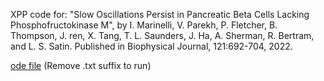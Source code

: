 XPP code for:
"Slow Oscillations Persist in Pancreatic 
Beta Cells Lacking Phosphofructokinase M", by I. Marinelli, V. Parekh, 
P. Fletcher, B. Thompson, J. ren, X. Tang, T. L. Saunders, J. Ha, 
A. Sherman, R. Bertram, and L. S. Satin. Published in Biophysical
Journal, 121:692-704, 2022.

[ode file](BJ_22a.ode.txt) (Remove .txt suffix to run)
